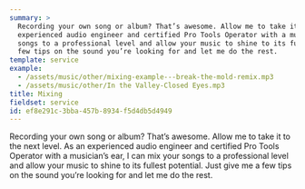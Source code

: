 ```yaml
---
summary: >
  Recording your own song or album? That’s awesome. Allow me to take it to the next level. As an
  experienced audio engineer and certified Pro Tools Operator with a musician’s ear, I can mix your
  songs to a professional level and allow your music to shine to its fullest potential. Just give me a
  few tips on the sound you’re looking for and let me do the rest.
template: service
example:
  - /assets/music/other/mixing-example---break-the-mold-remix.mp3
  - /assets/music/other/In the Valley-Closed Eyes.mp3
title: Mixing
fieldset: service
id: ef8e291c-3bba-457b-8934-f5d4db5d4949
---
```

Recording your own song or album? That’s awesome. Allow me to take it to the next level. As an experienced audio engineer and certified Pro Tools Operator with a musician’s ear, I can mix your songs to a professional level and allow your music to shine to its fullest potential. Just give me a few tips on the sound you’re looking for and let me do the rest.
